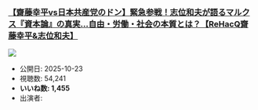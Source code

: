 ### [【齋藤幸平vs日本共産党のドン】緊急参戦！志位和夫が語るマルクス『資本論』の真実…自由・労働・社会の本質とは？【ReHacQ齋藤幸平&志位和夫】](https://www.youtube.com/watch?v=DEMH8VS6sns)
[![](https://img.youtube.com/vi/DEMH8VS6sns/sddefault.jpg)](https://www.youtube.com/watch?v=DEMH8VS6sns)
-   公開日: 2025-10-23
-   視聴数: 54,241
-   **いいね数: 1,455**
-   出演者: 
